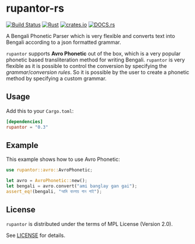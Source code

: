 # rupantor-rs
[![Build Status](https://travis-ci.org/OpenBangla/rupantor-rs.svg?branch=master)](https://travis-ci.org/OpenBangla/rupantor-rs)
[![Rust](https://img.shields.io/badge/rust-1.31.0%2B-blue.svg?maxAge=3600)](https://github.com/OpenBangla/rupantor-rs)
[![crates.io](https://img.shields.io/crates/v/rupantor.svg)](https://crates.io/crates/rupantor)
[![DOCS.rs](https://docs.rs/rupantor/badge.svg)](https://docs.rs/rupantor)

A Bengali Phonetic Parser which is very flexible and converts text into Bengali according to a json formatted grammar.

`rupantor` supports **Avro Phonetic** out of the box, which is a very popular phonetic based transliteration method for writing Bengali.
`rupantor` is very flexible as it is possible to control the conversion by specifying the *grammar*/*conversion rules*. So it is possible
by the user to create a phonetic method by specifying a custom grammar.

## Usage
Add this to your `Cargo.toml`:
```toml
[dependencies]
rupantor = "0.3"
```

## Example
This example shows how to use Avro Phonetic:
```rust
use rupantor::avro::AvroPhonetic;

let avro = AvroPhonetic::new();
let bengali = avro.convert("ami banglay gan gai");
assert_eq!(bengali, "আমি বাংলায় গান গাই");
```

## License
`rupantor` is distributed under the terms of MPL License (Version 2.0).

See [LICENSE](https://github.com/OpenBangla/rupantor-rs/blob/master/LICENSE) for details.